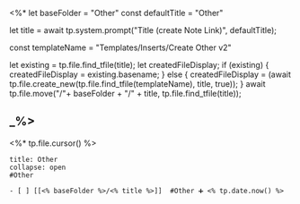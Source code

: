  <%*
let baseFolder = "Other"
const defaultTitle = "Other"

let title = await tp.system.prompt("Title (create Note Link)", defaultTitle);

const templateName = "Templates/Inserts/Create Other v2"

let existing = tp.file.find_tfile(title);
let createdFileDisplay;
if (existing) {
  createdFileDisplay = existing.basename;
} else {
  createdFileDisplay = (await tp.file.create_new(tp.file.find_tfile(templateName), title, true));
}
await tp.file.move("/"+ baseFolder + "/" + title, tp.file.find_tfile(title));

_%>
---
<%* tp.file.cursor() %> 
`````ad-seealso
title: Other
collapse: open
#Other 

- [ ] [[<% baseFolder %>/<% title %>]]  #Other ➕ <% tp.date.now() %> 
`````
